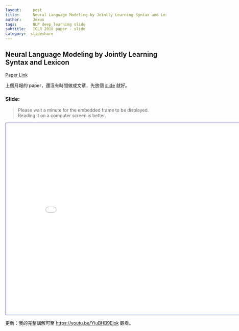 ```yaml
---
layout:     post
title:      Neural Language Modeling by Jointly Learning Syntax and Lexicon
author:     Jexus
tags: 		NLP deep_learning slide
subtitle:   ICLR 2018 paper - slide
category:  slideshare
---
```


## Neural Language Modeling by Jointly Learning Syntax and Lexicon

[Paper Link](https://arxiv.org/abs/1711.02013)

上個月報的 paper，還沒有時間做成文章，先放個 [slide](https://drive.google.com/file/d/1zNH3TZbHo88U5fCXR5Gj_q57aDiUtE19/view?usp=sharing) 就好。

### Slide:

> Please wait a minute for the embedded frame to be displayed. Reading it on a computer screen is better.


<iframe style="border:1px solid #666CCC" title="MyCV" src="/pdfs/Neural Language Modeling by Jointly Learning Syntax and Lexicon_new.pdf" frameborder="1" scrolling="auto" height="600" width="850" ></iframe>

更新：我的完整講解可至 https://youtu.be/YIuBHB9Ejok 觀看。

